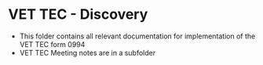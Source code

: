 
# VET TEC - Discovery

* This folder contains all relevant documentation for implementation of the VET TEC form 0994
* VET TEC Meeting notes are in a subfolder
